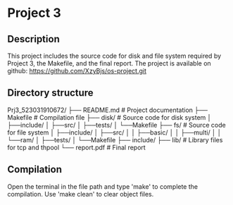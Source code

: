 # Project 3

## Description

This project includes the source code for disk and file system required by Project 3, the Makefile, and the final report. 
The project is available on github: https://github.com/XzyBjs/os-project.git

## Directory structure

Prj3_523031910672/
├── README.md			# Project documentation
├── Makefile				# Compilation file
├── disk/				# Source code for disk system
│   ├──include/
│   ├──src/
│   ├──tests/
│   └──Makefile
├── fs/		            # Source code for file system
│   ├──include/
│   ├──src/
│   │   ├──basic/
│   │   ├──multi/
│   │   └──ram/
│   ├──tests/
│   └──Makefile
├── include/
├── lib/                # Library files for tcp and thpool
└── report.pdf			# Final report

## Compilation

Open the terminal in the file path and type 'make' to complete the compilation. Use 'make clean' to clear object files.
